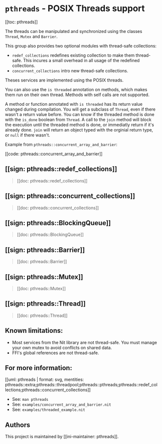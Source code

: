 # `pthreads` - POSIX Threads support

[[toc: pthreads]]

The threads can be manipulated and synchronized using the classes `Thread`,
`Mutex` and `Barrier`.

This group also provides two optional modules with thread-safe collections:

* `redef_collections` redefines existing collection to make them thread-safe.
  This incures a small overhead in all usage of the redefined collections.
* `concurrent_collections` intro new thread-safe collections.

Theses services are implemented using the POSIX threads.

You can also use the `is threaded` annotation on methods, which makes them run on their own thread.
Methods with self calls are not supported.

A method or function annotated with `is threaded` has its return value changed during compilation.
You will get a subclass of `Thread`, even if there wasn't a return value before. You can know if the threaded method is done with the `is_done` boolean from `Thread`.
A call to the `join` method will block the execution until the threaded method is done, or immediatly return if it's already done.
`join` will return an object typed with the orginial return type, or `null` if there wasn't.

Example from `pthreads::concurrent_array_and_barrier`:

[[code: pthreads::concurrent_array_and_barrier]]

## [[sign: pthreads::redef_collections]]

> [[doc: pthreads::redef_collections]]

## [[sign: pthreads::concurrent_collections]]

> [[doc: pthreads::concurrent_collections]]

## [[sign: pthreads::BlockingQueue]]

> [[doc: pthreads::BlockingQueue]]

## [[sign: pthreads::Barrier]]

> [[doc: pthreads::Barrier]]

## [[sign: pthreads::Mutex]]

> [[doc: pthreads::Mutex]]

## [[sign: pthreads::Thread]]

> [[doc: pthreads::Thread]]

## Known limitations:

* Most services from the Nit library are not thread-safe. You must manage
  your own mutex to avoid conflicts on shared data.
* FFI's global references are not thread-safe.

## For more information:

[[uml: pthreads | format: svg, mentities: pthreads::extra;pthreads::threadpool;pthreads::pthreads;pthreads::redef_collections;pthreads::concurrent_collections]]

* See: `man pthreads`
* See: `examples/concurrent_array_and_barrier.nit`
* See: `examples/threaded_example.nit`

## Authors

This project is maintained by [[ini-maintainer: pthreads]].
